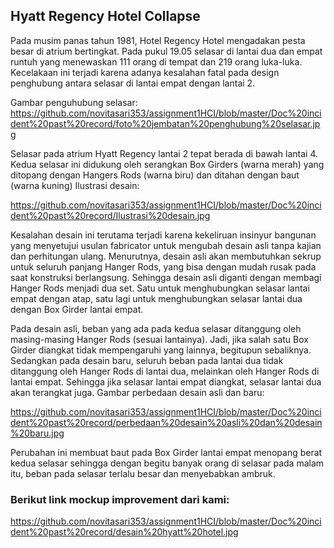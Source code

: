## Hyatt Regency Hotel Collapse
  
Pada musim panas tahun 1981, Hotel Regency Hotel mengadakan pesta besar di atrium bertingkat. Pada pukul 19.05 selasar di lantai dua dan empat runtuh yang menewaskan 111 orang di 
tempat dan 219 orang luka-luka. Kecelakaan ini terjadi karena adanya kesalahan fatal pada design penghubung antara selasar di lantai empat dengan lantai 2.
  
Gambar penguhubung selasar:
https://github.com/novitasari353/assignment1HCI/blob/master/Doc%20incident%20past%20record/foto%20jembatan%20penghubung%20selasar.jpg
 
Selasar pada atrium Hyatt Regency lantai 2 tepat berada di bawah lantai 4. Kedua selasar ini didukung oleh serangkan Box Girders (warna merah) yang ditopang dengan Hangers Rods (warna biru) dan ditahan dengan baut (warna kuning)
Ilustrasi desain:
  
https://github.com/novitasari353/assignment1HCI/blob/master/Doc%20incident%20past%20record/Ilustrasi%20desain.jpg
  
Kesalahan desain ini terutama terjadi karena kekeliruan insinyur bangunan yang menyetujui usulan fabricator untuk mengubah desain asli tanpa kajian dan perhitungan ulang. Menurutnya, desain asli akan membutuhkan sekrup untuk seluruh panjang Hanger Rods, yang bisa dengan mudah rusak pada saat konstruksi berlangsung. Sehingga desain asli diganti dengan membagi Hanger Rods menjadi dua set. Satu untuk menghubungkan selasar lantai empat dengan atap, satu lagi untuk menghubungkan selasar lantai dua dengan Box Girder lantai empat.
  
Pada desain asli, beban yang ada pada kedua selasar ditanggung oleh masing-masing Hanger Rods (sesuai lantainya). Jadi, jika salah satu Box Girder diangkat tidak mempengaruhi yang lainnya, begitupun sebaliknya. Sedangkan pada desain baru, seluruh beban pada lantai dua tidak ditanggung oleh Hanger Rods di lantai dua, melainkan oleh Hanger Rods di lantai empat. Sehingga jika selasar lantai empat diangkat, selasar lantai dua akan terangkat juga.
Gambar perbedaan desain asli dan baru:
  
https://github.com/novitasari353/assignment1HCI/blob/master/Doc%20incident%20past%20record/perbedaan%20desain%20asli%20dan%20desain%20baru.jpg
  
Perubahan ini membuat baut pada Box Girder lantai empat menopang berat kedua selasar sehingga dengan begitu banyak orang di selasar pada malam itu, beban pada selasar terlalu besar dan menyebabkan ambruk.
 
### Berikut link mockup improvement dari kami:
https://github.com/novitasari353/assignment1HCI/blob/master/Doc%20incident%20past%20record/desain%20hyatt%20hotel.jpg
